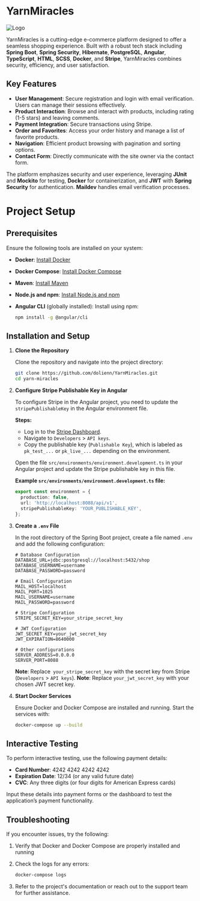 # YarnMiracles


![Logo](https://i.ibb.co/DVR4fgg/temporary-logo-02.png)


YarnMiracles is a cutting-edge e-commerce platform designed to offer a seamless shopping experience. Built with a robust tech stack including **Spring Boot**, **Spring Security**, **Hibernate**, **PostgreSQL**, **Angular**, **TypeScript**, **HTML**, **SCSS**, **Docker**, and **Stripe**, YarnMiracles combines security, efficiency, and user satisfaction.

## Key Features

- **User Management**: Secure registration and login with email verification. Users can manage their sessions effectively.
- **Product Interaction**: Browse and interact with products, including rating (1-5 stars) and leaving comments.
- **Payment Integration**: Secure transactions using Stripe.
- **Order and Favorites**: Access your order history and manage a list of favorite products.
- **Navigation**: Efficient product browsing with pagination and sorting options.
- **Contact Form**: Directly communicate with the site owner via the contact form.

The platform emphasizes security and user experience, leveraging **JUnit** and **Mockito** for testing, **Docker** for containerization, and **JWT** with **Spring Security** for authentication. **Maildev** handles email verification processes.

# Project Setup

## Prerequisites

Ensure the following tools are installed on your system:

- **Docker**: [Install Docker](https://docs.docker.com/get-docker/)
- **Docker Compose**: [Install Docker Compose](https://docs.docker.com/compose/install/)
- **Maven**: [Install Maven](https://maven.apache.org/install.html)
- **Node.js and npm**: [Install Node.js and npm](https://nodejs.org/)
- **Angular CLI** (globally installed): Install using npm:
  
  ```bash
  npm install -g @angular/cli

## Installation and Setup

1. **Clone the Repository**

   Clone the repository and navigate into the project directory:

   ```bash
   git clone https://github.com/dolienn/YarnMiracles.git
   cd yarn-miracles

2. **Configure Stripe Publishable Key in Angular**

   To configure Stripe in the Angular project, you need to update the `stripePublishableKey` in the Angular environment file.

   **Steps:**

   - Log in to the [Stripe Dashboard](https://dashboard.stripe.com).
   - Navigate to `Developers` > `API keys`.
   - Copy the publishable key (`Publishable Key`), which is labeled as `pk_test_...` or `pk_live_...` depending on the environment.

   Open the file `src/environments/environment.development.ts` in your Angular project and update the Stripe publishable key in this file.

   **Example `src/environments/environment.development.ts` file:**

   ```typescript
   export const environment = {
     production: false,
     url: 'http://localhost:8088/api/v1',
     stripePublishableKey: 'YOUR_PUBLISHABLE_KEY',
   };

2. **Create a `.env` File**

   In the root directory of the Spring Boot project, create a file named `.env` and add the following configuration:

   ```dotenv
   # Database Configuration
   DATABASE_URL=jdbc:postgresql://localhost:5432/shop
   DATABASE_USERNAME=username
   DATABASE_PASSWORD=password

   # Email Configuration
   MAIL_HOST=localhost
   MAIL_PORT=1025
   MAIL_USERNAME=username
   MAIL_PASSWORD=password

   # Stripe Configuration
   STRIPE_SECRET_KEY=your_stripe_secret_key

   # JWT Configuration
   JWT_SECRET_KEY=your_jwt_secret_key
   JWT_EXPIRATION=8640000

   # Other configurations
   SERVER_ADDRESS=0.0.0.0
   SERVER_PORT=8088
   ```
   **Note**: Replace` your_stripe_secret_key` with the secret key from Stripe (`Developers` > `API keys`).
   **Note**: Replace `your_jwt_secret_key` with your chosen JWT secret key. 

5. **Start Docker Services**

   Ensure Docker and Docker Compose are installed and running. Start the services with:

   ```bash
   docker-compose up --build

## Interactive Testing

To perform interactive testing, use the following payment details:

- **Card Number**: 4242 4242 4242 4242
- **Expiration Date**: 12/34 (or any valid future date)
- **CVC**: Any three digits (or four digits for American Express cards)

Input these details into payment forms or the dashboard to test the application’s payment functionality.

## Troubleshooting

If you encounter issues, try the following:

1. Verify that Docker and Docker Compose are properly installed and running

2. Check the logs for any errors:

   ```bash
   docker-compose logs

3. Refer to the project's documentation or reach out to the support team for further assistance.
